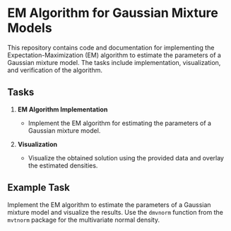 # EM Algorithm for Gaussian Mixture Models

This repository contains code and documentation for implementing the Expectation-Maximization (EM) algorithm to estimate the parameters of a Gaussian mixture model. The tasks include implementation, visualization, and verification of the algorithm.

## Tasks

1. **EM Algorithm Implementation**
   - Implement the EM algorithm for estimating the parameters of a Gaussian mixture model.

2. **Visualization**
   - Visualize the obtained solution using the provided data and overlay the estimated densities.

## Example Task
Implement the EM algorithm to estimate the parameters of a Gaussian mixture model and visualize the results. Use the `dmvnorm` function from the `mvtnorm` package for the multivariate normal density.



